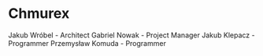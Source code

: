 # Chmurex

Jakub Wróbel - Architect
Gabriel Nowak - Project Manager
Jakub Klepacz - Programmer
Przemysław Komuda - Programmer
